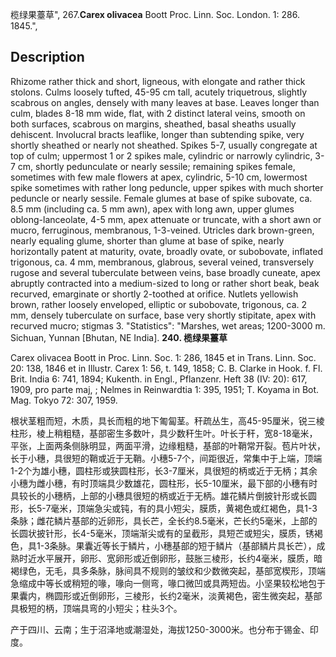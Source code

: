 榄绿果薹草",
267.**Carex olivacea** Boott Proc. Linn. Soc. London. 1: 286. 1845.",

## Description
Rhizome rather thick and short, ligneous, with elongate and rather thick stolons. Culms loosely tufted, 45-95 cm tall, acutely triquetrous, slightly scabrous on angles, densely with many leaves at base. Leaves longer than culm, blades 8-18 mm wide, flat, with 2 distinct lateral veins, smooth on both surfaces, scabrous on margins, sheathed, basal sheaths usually dehiscent. Involucral bracts leaflike, longer than subtending spike, very shortly sheathed or nearly not sheathed. Spikes 5-7, usually congregate at top of culm; uppermost 1 or 2 spikes male, cylindric or narrowly cylindric, 3-7 cm, shortly pedunculate or nearly sessile; remaining spikes female, sometimes with few male flowers at apex, cylindric, 5-10 cm, lowermost spike sometimes with rather long peduncle, upper spikes with much shorter peduncle or nearly sessile. Female glumes at base of spike subovate, ca. 8.5 mm (including ca. 5 mm awn), apex with long awn, upper glumes oblong-lanceolate, 4-5 mm, apex attenuate or truncate, with a short awn or mucro, ferruginous, membranous, 1-3-veined. Utricles dark brown-green, nearly equaling glume, shorter than glume at base of spike, nearly horizontally patent at maturity, ovate, broadly ovate, or subobovate, inflated trigonous, ca. 4 mm, membranous, glabrous, several veined, transversely rugose and several tuberculate between veins, base broadly cuneate, apex abruptly contracted into a medium-sized to long or rather short beak, beak recurved, emarginate or shortly 2-toothed at orifice. Nutlets yellowish brown, rather loosely enveloped, elliptic or subobovate, trigonous, ca. 2 mm, densely tuberculate on surface, base very shortly stipitate, apex with recurved mucro; stigmas 3.
  "Statistics": "Marshes, wet areas; 1200-3000 m. Sichuan, Yunnan [Bhutan, NE India].
**240. 榄绿果薹草**

Carex olivacea Boott in Proc. Linn. Soc. 1: 286, 1845 et in Trans. Linn. Soc. 20: 138, 1846 et in Illustr. Carex 1: 56, t. 149, 1858; C. B. Clarke in Hook. f. Fl. Brit. India 6: 741, 1894; Kukenth. in Engl., Pflanzenr. Heft 38 (IV: 20): 617, 1909, pro parte maj, ; Nelmes in Reinwardtia 1: 395, 1951; T. Koyama in Bot. Mag. Tokyo 72: 307, 1959.

根状茎粗而短，木质，具长而粗的地下匍匐茎。秆疏丛生，高45-95厘米，锐三棱柱形，棱上稍粗糙，基部密生多数叶，具少数秆生叶。叶长于秆，宽8-18毫米，平张，上面两条侧脉明显，两面平滑，边缘粗糙，基部的叶鞘常开裂。苞片叶状，长于小穗，具很短的鞘或近于无鞘。小穗5-7个，间距很近，常集中于上端，顶端1-2个为雄小穗，圆柱形或狭圆柱形，长3-7厘米，具很短的柄或近于无柄；其余小穗为雌小穗，有时顶端具少数雄花，圆柱形，长5-10厘米，最下部的小穗有时具较长的小穗柄，上部的小穗具很短的柄或近于无柄。雄花鳞片倒披针形或长圆形，长5-7毫米，顶端急尖或钝，有的具小短尖，膜质，黄褐色或红褐色，具1-3条脉；雌花鳞片基部的近卵形，具长芒，全长约8.5毫米，芒长约5毫米，上部的长圆状披针形，长4-5毫米，顶端渐尖或有的呈截形，具短芒或短尖，膜质，锈褐色，具1-3条脉。果囊近等长于鳞片，小穗基部的短于鳞片（基部鳞片具长芒），成熟时近水平展开，卵形、宽卵形或近倒卵形，鼓胀三棱形，长约4毫米，膜质，暗褐绿色，无毛，具多条脉，脉间具不规则的皱纹和少数微突起，基部宽楔形，顶端急缩成中等长或稍短的喙，喙向一侧弯，喙口微凹或具两短齿。小坚果较松地包于果囊内，椭圆形或近倒卵形，三棱形，长约2毫米，淡黄褐色，密生微突起，基部具极短的柄，顶端具弯的小短尖；柱头3个。

产于四川、云南；生于沼泽地或潮湿处，海拔1250-3000米。也分布于锡金、印度。
